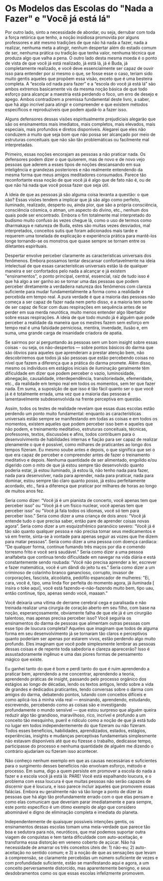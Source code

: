 # Os Modelos das Escolas do "Nada a Fazer" e "Você já está lá"

Por outro lado, sinto a necessidade de abordar, ou seja, derrubar com toda a força retórica que tenho, a noção insidiosa promovida por alguns professores e até mesmo tradições de que não há nada a fazer, nada a realizar, nenhuma meta a atingir, nenhum despertar além do estado comum de ser, nenhuma prática ou tradição que tenha valor, nenhuma técnica que produza algo que valha a pena. O outro lado desta mesma moeda é o ponto de vista de que você já está realizado, já está lá, já é Buda, já completamente realizado, e você deve essencialmente ser capaz de ouvir isso para entender por si mesmo o que, se fosse esse o caso, teriam sido muito gentis aqueles que propõem essa visão, exceto que é uma besteira completa. A “escola od nada para fazer” e a “escola do você já está lá” são ambos extremos basicamente vis da mesma noção básica de que todo esforço para alcançar a maestria está perdendo o foco, um erro de desejo e apego. Ambos contradizem a premissa fundamental deste livro, a saber, que há algo incrível para atingir e compreender e que existem métodos específicos e reproduzíveis que podem ajudá-lo a fazer isso.

Alguns defensores dessas visões espiritualmente prejudiciais alegarão que são os ensinamentos mais imediatos, mais completos, mais elevados, mais especiais, mais profundos e diretos disponíveis. Alegarei que eles não conduzem a muito que seja bom que não possa ser alcançado por meio de estruturas conceituais que não são tão problemáticas ou facilmente mal interpretadas.

Primeiro, essas noções encorajam as pessoas a não praticar nada. Os defensores podem dizer o que quiserem, mas de novo e de novo vejo pessoas que aderem a esses tipos de noções descansando em sua inteligência e grandezas posteriores e não realmente entendendo da mesma forma que meus amigos meditadores consumados. Parece tão reconfortante essa noção de que você já é algo que de fato não é, ou de que não há nada que você possa fazer que seja útil.

A ideia de que as pessoas já são alguma coisa levanta a questão: o que são? Essas visões tendem a implicar que já são algo como perfeito, iluminado, realizado, desperto ou, ainda pior, que são a própria consciência, consciência cósmica, o atman, um aspecto do divino, etc., nenhum dos quais pode ser encontrado. Embora o fim totalmente mal interpretado do budismo muito confuso às vezes chegue lá, como o uso de termos como dharmakaya e natureza de Buda, estes são muitas vezes desviados, mal interpretados, conceitos sutis que foram adicionados mais tarde e requerem uma tonelada de explicação e experiência prática para mantê-los longe tornando-se os monstros que quase sempre se tornam entre os diletantes espirituais.

Despertar envolve perceber claramente as características universais dos fenômenos. Embora possamos tentar descansar confortavelmente na ideia intelectual de que essas características universais estão lá de qualquer maneira e ser confortados pelo nada a alcançar e já existem "ensinamentos", o ponto principal, central, essencial, raiz de tudo isso é que há algo a ser ganho ao se tornar uma das pessoas que podem perceber diretamente a verdadeira natureza dos fenômenos com clareza suficiente para mudar fundamentalmente a forma como a realidade é percebida em tempo real. A pura verdade é que a maioria das pessoas não começa a ser capaz de fazer nada nem perto disso, e a maioria tem sorte de ser capaz de ficar com duas respirações em sequência antes de se perder em sua merda neurótica, muito menos entender algo libertador sobre essas respirações. A ideia de que todo mundo já é alguém que pode perceber a realidade da maneira que os mestres fazem sem esforço em tempo real é uma falsidade perniciosa, mentira, inverdade, ilusão e, em suma, uma grande carga de insanidade criadora de apatia.

Se sairmos por aí perguntando às pessoas sem um bom insight sobre essas coisas - ou seja, os não-despertos — sobre pontos básicos do darma que são óbvios para aqueles que aprenderam a prestar atenção bem, não descobriremos que todos já são pessoas que estão percebendo coisas no nível que fazem a diferença que a prática do darma promete. Além disso, mesmo os indivíduos em estágios iniciais de iluminação geralmente têm dificuldade em dizer que podem perceber o vazio, luminosidade, abnegação, causalidade, interdependência, transitoriedade, efemeridade, etc., da realidade em tempo real em todos os momentos, sem ter que fazer nada. Em suma, a suposição de que isso é tão fácil quanto ser o que você já é é totalmente errada, uma vez que a maioria das pessoas é lamentavelmente subdesenvolvida na frente perceptiva em questão.

Assim, todos os testes de realidade revelam que essas duas escolas estão perdendo um ponto muito fundamental: enquanto as características universais estão sempre se manifestando em todas as coisas e em todos os momentos, existem aqueles que podem perceber isso bem e aqueles que não podem, e treinamento meditativo, estruturas conceituais, técnicas, professores, textos, discussões e afins, todos contribuem para o desenvolvimento de habilidades internas e fiação para ser capaz de realizar plenamente o que é possível, como milhares de praticantes ao longo dos tempos fizeram. Eu mesmo soube antes e depois, o que significa que sei o que era capaz de perceber e compreender antes de fazer o treinamento meditativo e depois. Nenhuma quantidade de ser alimentado, engolido e/ou digerido com o mito de que já estou sempre tão desenvolvido quanto poderia estar, já estou iluminado, já estou lá, não tenho nada para fazer, nada para desenvolver, nada para aprender, nada para praticar, nada para dominar, estou sempre tão claro quanto posso, já estou perfeitamente acordado, etc., fará a diferença que praticar por milhares de horas ao longo de muitos anos fez.

Seria como dizer: “Você já é um pianista de concerto, você apenas tem que perceber isso” ou “Você já é um físico nuclear, você apenas tem que perceber isso” ou “Você já fala todos os idiomas, você só tem para perceber isso.” Seria como dizer a uma criança de dois anos: “Você já entende tudo o que precisa saber, então pare de aprender coisas novas agora”. Seria como dizer a um esquizofrênico paranóico severo: “Você já é tão são quanto qualquer pessoa e não precisa tomar seus medicamentos e vá em frente, sinta-se à vontade para apenas seguir as vozes que lhe dizem para matar pessoas”. Seria como dizer a uma pessoa com doença cardíaca: “De qualquer forma, continue fumando três maços por dia e comendo torresmo frito e você será saudável.” Seria como dizer a uma pessoa analfabeta que continua tendo dificuldade em navegar na vida diária e está constantemente sendo roubada: “Você não precisa aprender a ler, escrever e fazer matemática, você é um dândi do jeito tu es." Seria como dizer a um criminoso de colarinho branco ganancioso, corrupto, invasor de corporações, fascista, alcoólatra, pedófilo espancador de mulheres: "Ei, cara, você é, tipo, uma linda flor perfeita do momento agora, já iluminada [ insira o toke aqui], você está fazendo-e-não-fazendo muito bem, tipo uau, então continue, tipo, apenas sendo você, maaaan.”

Você deixaria uma vítima de derrame cerebral cega e paralisada e não treinada realizar uma cirurgia de coração aberto em seu filho, com base na noção, esperançosamente, obviamente falha de que ele já é um cirurgião talentoso, mas apenas precisa perceber isso? Você seguiria os ensinamentos do darma de pessoas que alimentam outras pessoas com esse tipo de loucura completa? Aqueles que imaginam que todos de alguma forma em seu desenvolvimento já se tornaram tão claros e perceptivos quanto poderiam ser apenas por estarem vivos, estão perdendo algo muito profundo. Eles imaginam que você pode simplesmente lembrar as pessoas dessas coisas e de repente toda sabedoria e clareza aparecerão? Isso é assustadoramente ingênuo e uma das piores formas de pensamento mágico que existe.

Eu ganhei tanto do que é bom e perdi tanto do que é ruim aprendendo a praticar bem, aprendendo a me concentrar, aprendendo a teoria, aprendendo práticas de insight, passando pelo processo orgânico dos estágios ao longo de décadas, lendo os textos antigos, lendo sobre a vida de grandes e dedicados praticantes, tendo conversas sobre o darma com amigos do darma, debatendo pontos, lutando com conceitos difíceis e como aplicá-los à minha vida real — ensinando, aprendendo, estudando, escrevendo, percebendo como as coisas são e investigando profundamente o mundo sensível — que estou surpreso que alguém queira reduzir algo tão grandioso, maravilhoso, rico, incrível e profundo a um conceito tão mesquinho, pueril e ridículo como a noção de que já está tudo no lugar em todos independentemente do que fizeram ou não fizeram. Todos esses benefícios, habilidades, aprendizados, estados, estágios, experiências, insights e mudanças perceptivas fundamentais simplesmente não estavam disponíveis até que eu fizesse o trabalho, dedicasse tempo, participasse do processo e nenhuma quantidade de alguém me dizendo o contrário ajudariam ou fizeram isso acontecer.

Não conheço nenhum exemplo em que as causas necessárias e suficientes para o surgimento desses benefícios não envolvam esforço, método e processo. Em suma, digo a quem persiste em promover a escola do nada a fazer e a escola você já está lá: PARE! Você está espalhando loucura, e o problema com essa loucura é que muitas pessoas não serão capazes de discernir que é loucura, e isso parece incluir aqueles que promovem essas falácias. Embora eu geralmente não vá tão longe a ponto de dizer às pessoas que há algo tão profundamente errado com o que elas pensam e como elas comunicam que deveriam parar imediatamente e para sempre, este ponto específico é um ótimo exemplo de algo que considero abominável e digno de eliminação completa e imediata do planeta.

Independentemente de quaisquer possíveis intenções gentis, os ensinamentos dessas escolas tomam uma meia-verdade que parece tão boa e sedutora para nós, neuróticos, que mal podemos suportar outra viagem de conquistas e tem tanta dificuldade com auto-aceitação, e transforma essa distorção em veneno coberto de açúcar. Não há necessidade de amarrar os três conceitos úteis de: 1) não-eu; 2) auto-aceitação no sentido comum; e 3) a noção de que as sensações que levam à compreensão, se claramente percebidas um número suficiente de vezes e com profundidade suficiente, estão se manifestando aqui e agora, a um conceito perversamente distorcido, mas aparentemente benigno, e seus desdobramentos como os que essas escolas infelizmente promovem.
